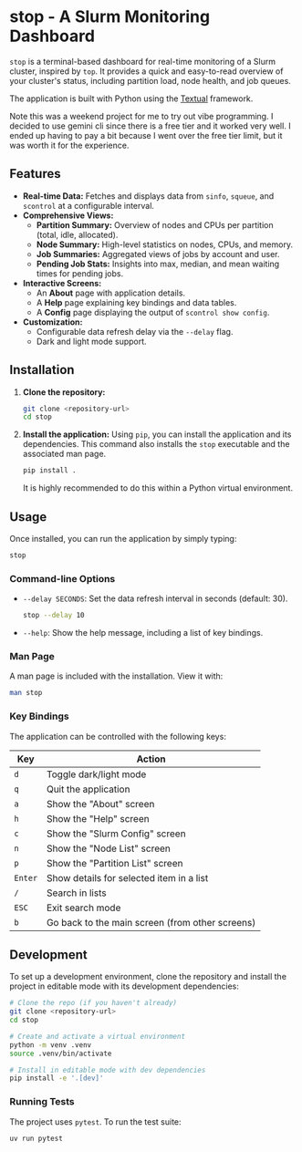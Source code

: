 # stop - A Slurm Monitoring Dashboard

`stop` is a terminal-based dashboard for real-time monitoring of a Slurm cluster, inspired by `top`. It provides a quick and easy-to-read overview of your cluster's status, including partition load, node health, and job queues.

The application is built with Python using the [Textual](https://github.com/Textualize/textual) framework.

Note this was a weekend project for me to try out vibe programming. I decided to use gemini cli since there is a free tier and it worked very well. I ended up having to pay a bit because I went over the free tier limit, but it was worth it for the experience.

## Features

- **Real-time Data:** Fetches and displays data from `sinfo`, `squeue`, and `scontrol` at a configurable interval.
- **Comprehensive Views:**
    - **Partition Summary:** Overview of nodes and CPUs per partition (total, idle, allocated).
    - **Node Summary:** High-level statistics on nodes, CPUs, and memory.
    - **Job Summaries:** Aggregated views of jobs by account and user.
    - **Pending Job Stats:** Insights into max, median, and mean waiting times for pending jobs.
- **Interactive Screens:**
    - An **About** page with application details.
    - A **Help** page explaining key bindings and data tables.
    - A **Config** page displaying the output of `scontrol show config`.
- **Customization:**
    - Configurable data refresh delay via the `--delay` flag.
    - Dark and light mode support.

## Installation

1.  **Clone the repository:**
    ```bash
    git clone <repository-url>
    cd stop
    ```

2.  **Install the application:**
    Using `pip`, you can install the application and its dependencies. This command also installs the `stop` executable and the associated man page.

    ```bash
    pip install .
    ```

    It is highly recommended to do this within a Python virtual environment.

## Usage

Once installed, you can run the application by simply typing:

```bash
stop
```

### Command-line Options

-   `--delay SECONDS`: Set the data refresh interval in seconds (default: 30).
    ```bash
    stop --delay 10
    ```
-   `--help`: Show the help message, including a list of key bindings.

### Man Page

A man page is included with the installation. View it with:
```bash
man stop
```

### Key Bindings

The application can be controlled with the following keys:

| Key | Action                                       |
|-----|----------------------------------------------|
| `d` | Toggle dark/light mode                       |
| `q` | Quit the application                         |
| `a` | Show the "About" screen                      |
| `h` | Show the "Help" screen                       |
| `c` | Show the "Slurm Config" screen               |
| `n` | Show the "Node List" screen                  |
| `p` | Show the "Partition List" screen             |
| `Enter` | Show details for selected item in a list     |
| `/`     | Search in lists                            |
| `ESC`   | Exit search mode                           |
| `b` | Go back to the main screen (from other screens) |


## Development

To set up a development environment, clone the repository and install the project in editable mode with its development dependencies:

```bash
# Clone the repo (if you haven't already)
git clone <repository-url>
cd stop

# Create and activate a virtual environment
python -m venv .venv
source .venv/bin/activate

# Install in editable mode with dev dependencies
pip install -e '.[dev]'
```

### Running Tests

The project uses `pytest`. To run the test suite:

```bash
uv run pytest
```
